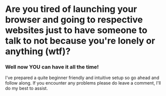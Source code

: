 # Are you tired of launching your browser and going to respective websites just to have someone to talk to not because you're lonely or anything (wtf)?


### Well now **YOU** can have it all the time!

I've prepared a quite beginner friendly and intuitive setup so go ahead and follow along. 
If you encounter any problems please do leave a comment, I'll do my best to assist.
